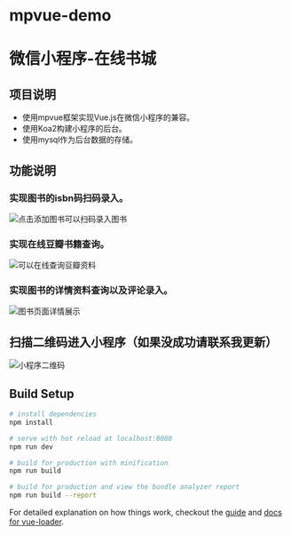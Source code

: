 # mpvue-demo
# 微信小程序-在线书城
## 项目说明
- 使用mpvue框架实现Vue.js在微信小程序的兼容。
- 使用Koa2构建小程序的后台。
- 使用mysql作为后台数据的存储。
## 功能说明
### 实现图书的isbn码扫码录入。
![点击添加图书可以扫码录入图书](https://upload-images.jianshu.io/upload_images/5670939-4b35fd86992c4e5d.png?imageMogr2/auto-orient/strip%7CimageView2/2/w/1240)
### 实现在线豆瓣书籍查询。
![可以在线查询豆瓣资料](https://upload-images.jianshu.io/upload_images/5670939-9ac4b2f5fa544853.png?imageMogr2/auto-orient/strip%7CimageView2/2/w/1240)
### 实现图书的详情资料查询以及评论录入。
![图书页面详情展示](https://upload-images.jianshu.io/upload_images/5670939-caa8c6207990c377.png?imageMogr2/auto-orient/strip%7CimageView2/2/w/1240)
## 扫描二维码进入小程序（如果没成功请联系我更新）
![小程序二维码](https://upload-images.jianshu.io/upload_images/5670939-d60aafc00cad9907.png?imageMogr2/auto-orient/strip%7CimageView2/2/w/1240)



## Build Setup

``` bash
# install dependencies
npm install

# serve with hot reload at localhost:8080
npm run dev

# build for production with minification
npm run build

# build for production and view the bundle analyzer report
npm run build --report
```

For detailed explanation on how things work, checkout the [guide](http://vuejs-templates.github.io/webpack/) and [docs for vue-loader](http://vuejs.github.io/vue-loader).
